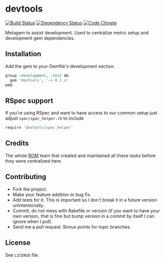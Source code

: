 # devtools

[![Build Status](https://secure.travis-ci.org/mbj/devtools.png?branch=master)](http://travis-ci.org/mbj/devtools)
[![Dependency Status](https://gemnasium.com/mbj/devtools.png)](https://gemnasium.com/mbj/devtools)
[![Code Climate](https://codeclimate.com/github/datamapper/devtools.png)](https://codeclimate.com/github/datamapper/devtools)
<!-- [![Code Climate](https://codeclimate.com/github/mbj/devtools.png)](https://codeclimate.com/github/mbj/devtools) -->

Metagem to assist development.
Used to centralize metric setup and development gem dependencies.

## Installation

Add the gem to your Gemfile's development section.

```ruby
group :development, :test do
  gem 'devtools', '~> 0.1.x'
end
```

## RSpec support

If you're using RSpec and want to have access to our common setup just adjust
`spec/spec_helper.rb` to include

```ruby
require 'devtools/spec_helper'
```

## Credits

The whole [ROM](https://github.com/rom-rb) team that created and maintained all
these tasks before they were centralized here.

## Contributing

* Fork the project.
* Make your feature addition or bug fix.
* Add tests for it. This is important so I don't break it in a
  future version unintentionally.
* Commit, do not mess with Rakefile or version
  (if you want to have your own version, that is fine but bump version in a commit by itself I can ignore when I pull)
* Send me a pull request. Bonus points for topic branches.

## License

See `LICENSE` file.
